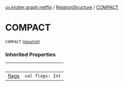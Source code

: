 [uy.klutter.graph.netflix](../index.md) / [RelationStructure](index.md) / [COMPACT](.)


# COMPACT
<code>COMPACT</code> [(source)](https://github.com/kohesive/klutter/blob/master/netflix-graph-jdk6/src/main/kotlin/uy/klutter/graph/netflix/NetflixGraph.kt#L39)<br/>


### Inherited Properties

|&nbsp;|&nbsp;|
|---|---|
| [flags](flags.md) | <code>val flags: Int</code><br/> |
